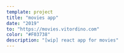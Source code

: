 ```yaml
---
template: project
title: "movies app"
date: "2019"
to: "https://movies.vitordino.com"
color: "#F03738"
description: "[wip] react app for movies"
---
```

